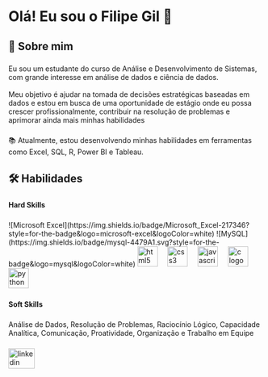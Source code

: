 <h1 align="left">Olá! Eu sou o Filipe Gil 👋</h1>

###

<h2 align="left">🚀 Sobre mim</h2>

###

<p align="left">Eu sou um estudante do curso de Análise e Desenvolvimento de Sistemas, com grande interesse em análise de dados e ciência de dados.<br><br>Meu objetivo é ajudar na tomada de decisões estratégicas baseadas em dados e estou em busca de uma oportunidade de estágio onde eu possa crescer profissionalmente, contribuir na resolução de problemas e aprimorar ainda mais minhas habilidades</p>

###

<p align="left">📚 Atualmente, estou desenvolvendo minhas habilidades em ferramentas como Excel,  SQL, R, Power BI e Tableau.</p>

###

<h2 align="left">🛠️ Habilidades</h2>

###

<h4 align="left">Hard Skills</h4>

###

<div align="left">
  ![Microsoft Excel](https://img.shields.io/badge/Microsoft_Excel-217346?style=for-the-badge&logo=microsoft-excel&logoColor=white)
  ![MySQL](https://img.shields.io/badge/mysql-4479A1.svg?style=for-the-badge&logo=mysql&logoColor=white)
  <img src="https://cdn.jsdelivr.net/gh/devicons/devicon/icons/html5/html5-original.svg" height="40" alt="html5 logo"  />
  <img width="12" />
  <img src="https://cdn.jsdelivr.net/gh/devicons/devicon/icons/css3/css3-original.svg" height="40" alt="css3 logo"  />
  <img width="12" />
  <img src="https://cdn.jsdelivr.net/gh/devicons/devicon/icons/javascript/javascript-original.svg" height="40" alt="javascript logo"  />
  <img width="12" />
  <img src="https://cdn.jsdelivr.net/gh/devicons/devicon/icons/c/c-original.svg" height="40" alt="c logo"  />
  <img width="12" />
  <img src="https://cdn.jsdelivr.net/gh/devicons/devicon/icons/python/python-original.svg" height="40" alt="python logo"  />
</div>

###

<h4 align="left">Soft Skills</h4>

###

<p align="left">Análise de Dados, Resolução de Problemas, Raciocínio Lógico, Capacidade Analítica, Comunicação, Proatividade, Organização e Trabalho em Equipe</p>

###

<div align="left">
  <a href="https://www.linkedin.com/in/filipe-gil/" target="_blank">
    <img src="https://raw.githubusercontent.com/maurodesouza/profile-readme-generator/master/src/assets/icons/social/linkedin/default.svg" width="52" height="40" alt="linkedin logo"  />
  </a>
</div>

###
